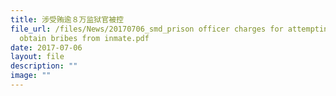 ```yaml
---
title: 涉受贿逾８万监狱官被控
file_url: /files/News/20170706_smd_prison officer charges for attempting to
  obtain bribes from inmate.pdf
date: 2017-07-06
layout: file
description: ""
image: ""
---
```

